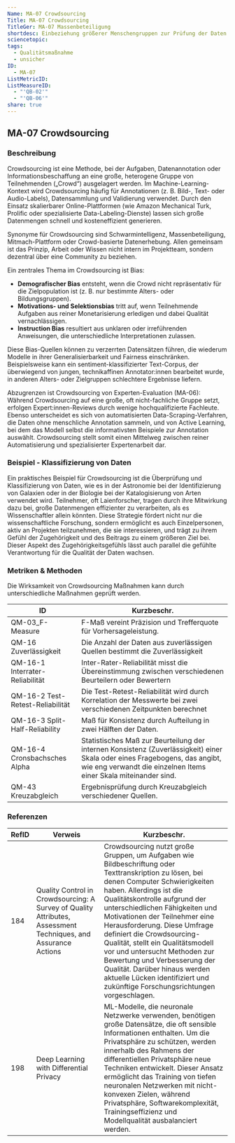 ```yaml
---
Name: MA-07 Crowdsourcing
Title: MA-07 Crowdsourcing
TitleGer: MA-07 Massenbeteiligung
shortdesc: Einbeziehung größerer Menschengruppen zur Prüfung der Daten.
sciencetopic: 
tags:
  - Qualitätsmaßnahme
  - unsicher
ID:
  - MA-07
ListMetricID: 
ListMeasureID:
  - "'QB-02'"
  - "'QB-06'"
share: true
---
```

## MA-07 Crowdsourcing

### Beschreibung

Crowdsourcing ist eine Methode, bei der Aufgaben, Datenannotation oder Informationsbeschaffung an eine große, heterogene Gruppe von Teilnehmenden („Crowd“) ausgelagert werden. Im Machine-Learning-Kontext wird Crowdsourcing häufig für Annotationen (z. B. Bild-, Text- oder Audio-Labels), Datensammlung und Validierung verwendet. Durch den Einsatz skalierbarer Online-Plattformen (wie Amazon Mechanical Turk, Prolific oder spezialisierte Data-Labeling-Dienste) lassen sich große Datenmengen schnell und kosteneffizient generieren. 

Synonyme für Crowdsourcing sind Schwarmintelligenz, Massenbeteiligung, Mitmach-Plattform oder Crowd-basierte Datenerhebung. Allen gemeinsam ist das Prinzip, Arbeit oder Wissen nicht intern im Projektteam, sondern dezentral über eine Community zu beziehen.

Ein zentrales Thema im Crowdsourcing ist Bias:
- **Demografischer Bias** entsteht, wenn die Crowd nicht repräsentativ für die Zielpopulation ist (z. B. nur bestimmte Alters- oder Bildungsgruppen).
- **Motivations- und Selektionsbias** tritt auf, wenn Teilnehmende Aufgaben aus reiner Monetarisierung erledigen und dabei Qualität vernachlässigen.
- **Instruction Bias** resultiert aus unklaren oder irreführenden Anweisungen, die unterschiedliche Interpretationen zulassen.
    
Diese Bias-Quellen können zu verzerrten Datensätzen führen, die wiederum Modelle in ihrer Generalisierbarkeit und Fairness einschränken. Beispielsweise kann ein sentiment-klassifizierter Text-Corpus, der überwiegend von jungen, technikaffinen Annotator:innen bearbeitet wurde, in anderen Alters- oder Zielgruppen schlechtere Ergebnisse liefern.

Abzugrenzen ist Crowdsourcing von Experten-Evaluation (MA-06): Während Crowdsourcing auf eine große, oft nicht-fachliche Gruppe setzt, erfolgen Expert:innen-Reviews durch wenige hochqualifizierte Fachleute. Ebenso unterscheidet es sich von automatisierten Data-Scraping-Verfahren, die Daten ohne menschliche Annotation sammeln, und von Active Learning, bei dem das Modell selbst die informativsten Beispiele zur Annotation auswählt. Crowdsourcing stellt somit einen Mittelweg zwischen reiner Automatisierung und spezialisierter Expertenarbeit dar.

### Beispiel - Klassifizierung von Daten 

Ein praktisches Beispiel für Crowdsourcing ist die Überprüfung und Klassifizierung von Daten, wie es in der Astronomie bei der Identifizierung von Galaxien oder in der Biologie bei der Katalogisierung von Arten verwendet wird. Teilnehmer, oft Laienforscher, tragen durch ihre Mitwirkung dazu bei, große Datenmengen effizienter zu verarbeiten, als es Wissenschaftler allein könnten. Diese Strategie fördert nicht nur die wissenschaftliche Forschung, sondern ermöglicht es auch Einzelpersonen, aktiv an Projekten teilzunehmen, die sie interessieren, und trägt zu ihrem Gefühl der Zugehörigkeit und des Beitrags zu einem größeren Ziel bei. Dieser Aspekt des Zugehörigkeitsgefühls lässt auch parallel die gefühlte Verantwortung für die Qualität der Daten wachsen. 

### Metriken & Methoden

Die Wirksamkeit von Crowdsourcing Maßnahmen kann durch unterschiedliche Maßnahmen geprüft werden.

| ID                               | Kurzbeschr.                                                                                                                                                                                    |
| -------------------------------- | ---------------------------------------------------------------------------------------------------------------------------------------------------------------------------------------------- |
| QM-03_F-Measure                  | F-Maß vereint Präzision und Trefferquote für Vorhersageleistung.                                                                                                                               |
| QM-16 Zuverlässigkeit            | Die Anzahl der Daten aus zuverlässigen Quellen bestimmt die Zuverlässigkeit                                                                                                                    |
| QM-16-1 Interrater-Reliabilität  | Inter-Rater-Reliabilität misst die Übereinstimmung zwischen verschiedenen Beurteilern oder Bewertern                                                                                           |
| QM-16-2 Test-Retest-Reliabilität | Die Test-Retest-Reliabilität wird durch Korrelation der Messwerte bei zwei verschiedenen Zeitpunkten berechnet                                                                                 |
| QM-16-3 Split-Half-Reliability   |  Maß für Konsistenz durch Aufteilung in zwei Hälften der Daten.                                                                                                                                |
| QM-16-4 Cronsbachsches Alpha     | Statistisches Maß zur Beurteilung der internen Konsistenz (Zuverlässigkeit) einer Skala oder eines Fragebogens, das angibt, wie eng verwandt die einzelnen Items einer Skala miteinander sind. |
| QM-43 Kreuzabgleich              | Ergebnisprüfung durch Kreuzabgleich verschiedener Quellen.                                                                                                                                     |



### Referenzen

| RefID | Verweis                                                                                                          | Kurzbeschr.                                                                                                                                                                                                                                                                                                                                                                                                                                                                                                                                          |
| ----- | ---------------------------------------------------------------------------------------------------------------- | ---------------------------------------------------------------------------------------------------------------------------------------------------------------------------------------------------------------------------------------------------------------------------------------------------------------------------------------------------------------------------------------------------------------------------------------------------------------------------------------------------------------------------------------------------- |
| 184   |  Quality Control in Crowdsourcing: A Survey of Quality Attributes, Assessment Techniques, and Assurance Actions  | Crowdsourcing nutzt große Gruppen, um Aufgaben wie Bildbeschriftung oder Texttranskription zu lösen, bei denen Computer Schwierigkeiten haben. Allerdings ist die Qualitätskontrolle aufgrund der unterschiedlichen Fähigkeiten und Motivationen der Teilnehmer eine Herausforderung. Diese Umfrage definiert die Crowdsourcing-Qualität, stellt ein Qualitätsmodell vor und untersucht Methoden zur Bewertung und Verbesserung der Qualität. Darüber hinaus werden aktuelle Lücken identifiziert und zukünftige Forschungsrichtungen vorgeschlagen. |
| 198   |  Deep Learning with Differential Privacy                                                                         | ML-Modelle, die neuronale Netzwerke verwenden, benötigen große Datensätze, die oft sensible Informationen enthalten. Um die Privatsphäre zu schützen, werden innerhalb des Rahmens der differentiellen Privatsphäre neue Techniken entwickelt. Dieser Ansatz ermöglicht das Training von tiefen neuronalen Netzwerken mit nicht-konvexen Zielen, während Privatsphäre, Softwarekomplexität, Trainingseffizienz und Modellqualität ausbalanciert werden.                                                                                              |
